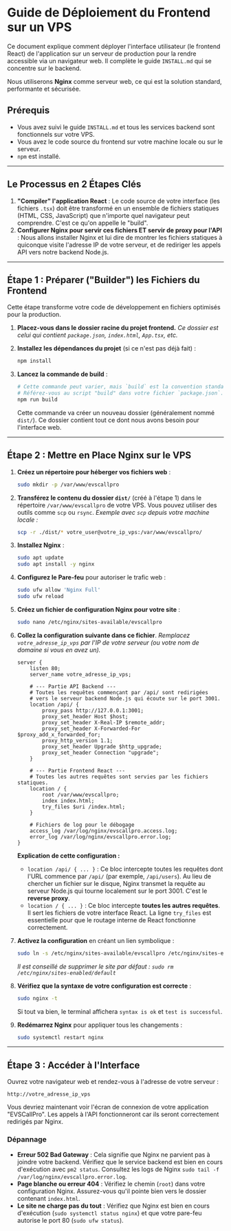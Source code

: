 # Guide de Déploiement du Frontend sur un VPS

Ce document explique comment déployer l'interface utilisateur (le frontend React) de l'application sur un serveur de production pour la rendre accessible via un navigateur web. Il complète le guide `INSTALL.md` qui se concentre sur le backend.

Nous utiliserons **Nginx** comme serveur web, ce qui est la solution standard, performante et sécurisée.

## Prérequis

- Vous avez suivi le guide `INSTALL.md` et tous les services backend sont fonctionnels sur votre VPS.
- Vous avez le code source du frontend sur votre machine locale ou sur le serveur.
- `npm` est installé.

---

## Le Processus en 2 Étapes Clés

1.  **"Compiler" l'application React** : Le code source de votre interface (les fichiers `.tsx`) doit être transformé en un ensemble de fichiers statiques (HTML, CSS, JavaScript) que n'importe quel navigateur peut comprendre. C'est ce qu'on appelle le "build".
2.  **Configurer Nginx pour servir ces fichiers ET servir de proxy pour l'API** : Nous allons installer Nginx et lui dire de montrer les fichiers statiques à quiconque visite l'adresse IP de votre serveur, et de rediriger les appels API vers notre backend Node.js.

---

## Étape 1 : Préparer ("Builder") les Fichiers du Frontend

Cette étape transforme votre code de développement en fichiers optimisés pour la production.

1.  **Placez-vous dans le dossier racine du projet frontend.**
    *Ce dossier est celui qui contient `package.json`, `index.html`, `App.tsx`, etc.*

2.  **Installez les dépendances du projet** (si ce n'est pas déjà fait) :
    ```bash
    npm install
    ```

3.  **Lancez la commande de build** :
    ```bash
    # Cette commande peut varier, mais `build` est la convention standard.
    # Référez-vous au script "build" dans votre fichier `package.json`.
    npm run build
    ```
    Cette commande va créer un nouveau dossier (généralement nommé `dist/`). Ce dossier contient tout ce dont nous avons besoin pour l'interface web.

---

## Étape 2 : Mettre en Place Nginx sur le VPS

1.  **Créez un répertoire pour héberger vos fichiers web** :
    ```bash
    sudo mkdir -p /var/www/evscallpro
    ```

2.  **Transférez le contenu du dossier `dist/`** (créé à l'étape 1) dans le répertoire `/var/www/evscallpro` de votre VPS. Vous pouvez utiliser des outils comme `scp` ou `rsync`.
    *Exemple avec `scp` depuis votre machine locale :*
    ```bash
    scp -r ./dist/* votre_user@votre_ip_vps:/var/www/evscallpro/
    ```

3.  **Installez Nginx** :
    ```bash
    sudo apt update
    sudo apt install -y nginx
    ```

4.  **Configurez le Pare-feu** pour autoriser le trafic web :
    ```bash
    sudo ufw allow 'Nginx Full'
    sudo ufw reload
    ```

5.  **Créez un fichier de configuration Nginx pour votre site** :
    ```bash
    sudo nano /etc/nginx/sites-available/evscallpro
    ```

6.  **Collez la configuration suivante dans ce fichier**.
    *Remplacez `votre_adresse_ip_vps` par l'IP de votre serveur (ou votre nom de domaine si vous en avez un).*

    ```nginx
    server {
        listen 80;
        server_name votre_adresse_ip_vps;

        # --- Partie API Backend ---
        # Toutes les requêtes commençant par /api/ sont redirigées
        # vers le serveur backend Node.js qui écoute sur le port 3001.
        location /api/ {
            proxy_pass http://127.0.0.1:3001;
            proxy_set_header Host $host;
            proxy_set_header X-Real-IP $remote_addr;
            proxy_set_header X-Forwarded-For $proxy_add_x_forwarded_for;
            proxy_http_version 1.1;
            proxy_set_header Upgrade $http_upgrade;
            proxy_set_header Connection "upgrade";
        }

        # --- Partie Frontend React ---
        # Toutes les autres requêtes sont servies par les fichiers statiques.
        location / {
            root /var/www/evscallpro;
            index index.html;
            try_files $uri /index.html;
        }

        # Fichiers de log pour le débogage
        access_log /var/log/nginx/evscallpro.access.log;
        error_log /var/log/nginx/evscallpro.error.log;
    }
    ```

    **Explication de cette configuration :**
    - `location /api/ { ... }` : Ce bloc intercepte toutes les requêtes dont l'URL commence par `/api/` (par exemple, `/api/users`). Au lieu de chercher un fichier sur le disque, Nginx transmet la requête au serveur Node.js qui tourne localement sur le port 3001. C'est le **reverse proxy**.
    - `location / { ... }` : Ce bloc intercepte **toutes les autres requêtes**. Il sert les fichiers de votre interface React. La ligne `try_files` est essentielle pour que le routage interne de React fonctionne correctement.


7.  **Activez la configuration** en créant un lien symbolique :
    ```bash
    sudo ln -s /etc/nginx/sites-available/evscallpro /etc/nginx/sites-enabled/
    ```
    *Il est conseillé de supprimer le site par défaut : `sudo rm /etc/nginx/sites-enabled/default`*

8.  **Vérifiez que la syntaxe de votre configuration est correcte** :
    ```bash
    sudo nginx -t
    ```
    Si tout va bien, le terminal affichera `syntax is ok` et `test is successful`.

9.  **Redémarrez Nginx** pour appliquer tous les changements :
    ```bash
    sudo systemctl restart nginx
    ```

---

## Étape 3 : Accéder à l'Interface

Ouvrez votre navigateur web et rendez-vous à l'adresse de votre serveur :

`http://votre_adresse_ip_vps`

Vous devriez maintenant voir l'écran de connexion de votre application "EVSCallPro". Les appels à l'API fonctionneront car ils seront correctement redirigés par Nginx.

### Dépannage
- **Erreur 502 Bad Gateway** : Cela signifie que Nginx ne parvient pas à joindre votre backend. Vérifiez que le service backend est bien en cours d'exécution avec `pm2 status`. Consultez les logs de Nginx `sudo tail -f /var/log/nginx/evscallpro.error.log`.
- **Page blanche ou erreur 404** : Vérifiez le chemin (`root`) dans votre configuration Nginx. Assurez-vous qu'il pointe bien vers le dossier contenant `index.html`.
- **Le site ne charge pas du tout** : Vérifiez que Nginx est bien en cours d'exécution (`sudo systemctl status nginx`) et que votre pare-feu autorise le port 80 (`sudo ufw status`).